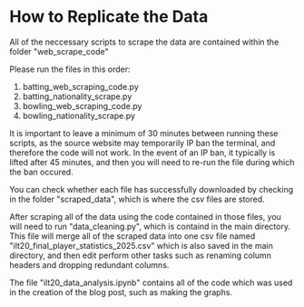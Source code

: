 # How to Replicate the Data

All of the neccessary scripts to scrape the data are contained within the folder "web_scrape_code"

Please run the files in this order:
1) batting_web_scraping_code.py
2) batting_nationality_scrape.py
3) bowling_web_scraping_code.py
4) bowling_nationality_scrape.py

It is important to leave a minimum of 30 minutes between running these scripts, as the source website may temporarily IP ban the terminal, and therefore the code will not work. In the event of an IP ban, it typically is lifted after 45 minutes, and then you will need to re-run the file during which the ban occured. 

You can check whether each file has successfully downloaded by checking in the folder "scraped_data", which is where the csv files are stored.

After scraping all of the data using the code contained in those files, you will need to run "data_cleaning.py", which is containd in the main directory. This file will merge all of the scraped data into one csv file named "ilt20_final_player_statistics_2025.csv" which is also saved in the main directory, and then edit perform other tasks such as renaming column headers and dropping redundant columns.

The file "ilt20_data_analysis.ipynb" contains all of the code which was used in the creation of the blog post, such as making the graphs.


